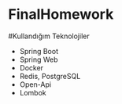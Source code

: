 # FinalHomework

#Kullandığım Teknolojiler 
- Spring Boot
- Spring Web
- Docker
- Redis, PostgreSQL
- Open-Api
- Lombok 
